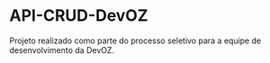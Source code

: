 # API-CRUD-DevOZ
Projeto realizado como parte do processo seletivo para a equipe de desenvolvimento da DevOZ.
